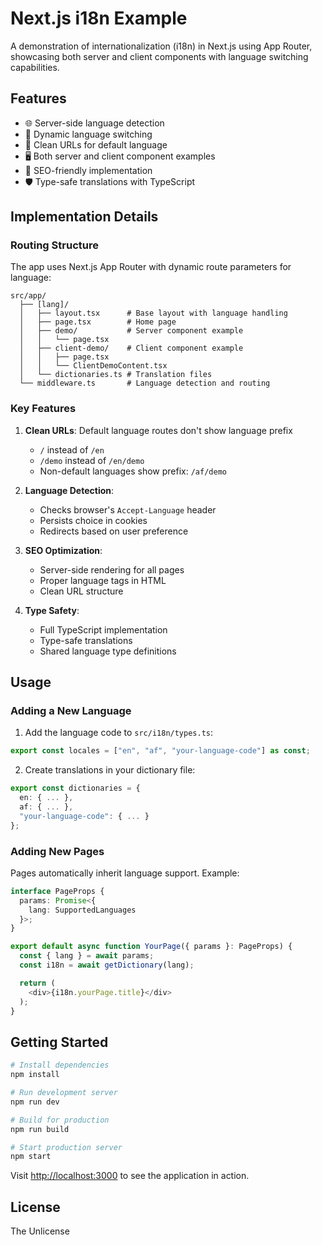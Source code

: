 # Next.js i18n Example

A demonstration of internationalization (i18n) in Next.js using App Router, showcasing both server and client components with language switching capabilities.

## Features

- 🌐 Server-side language detection
- 🔄 Dynamic language switching
- 🎨 Clean URLs for default language
- 🖥️ Both server and client component examples
- 📱 SEO-friendly implementation
- 🛡️ Type-safe translations with TypeScript

## Implementation Details

### Routing Structure

The app uses Next.js App Router with dynamic route parameters for language:

```
src/app/
  ├── [lang]/
  │   ├── layout.tsx      # Base layout with language handling
  │   ├── page.tsx        # Home page
  │   ├── demo/           # Server component example
  │   │   └── page.tsx
  │   ├── client-demo/    # Client component example
  │   │   ├── page.tsx
  │   │   └── ClientDemoContent.tsx
  │   └── dictionaries.ts # Translation files
  └── middleware.ts       # Language detection and routing
```

### Key Features

1. **Clean URLs**: Default language routes don't show language prefix
   - `/` instead of `/en`
   - `/demo` instead of `/en/demo`
   - Non-default languages show prefix: `/af/demo`

2. **Language Detection**:
   - Checks browser's `Accept-Language` header
   - Persists choice in cookies
   - Redirects based on user preference

3. **SEO Optimization**:
   - Server-side rendering for all pages
   - Proper language tags in HTML
   - Clean URL structure

4. **Type Safety**:
   - Full TypeScript implementation
   - Type-safe translations
   - Shared language type definitions

## Usage

### Adding a New Language

1. Add the language code to `src/i18n/types.ts`:
```typescript
export const locales = ["en", "af", "your-language-code"] as const;
```

2. Create translations in your dictionary file:
```typescript
export const dictionaries = {
  en: { ... },
  af: { ... },
  "your-language-code": { ... }
};
```

### Adding New Pages

Pages automatically inherit language support. Example:

```typescript
interface PageProps {
  params: Promise<{ 
    lang: SupportedLanguages 
  }>;
}

export default async function YourPage({ params }: PageProps) {
  const { lang } = await params;
  const i18n = await getDictionary(lang);

  return (
    <div>{i18n.yourPage.title}</div>
  );
}
```

## Getting Started

```bash
# Install dependencies
npm install

# Run development server
npm run dev

# Build for production
npm run build

# Start production server
npm start
```

Visit [http://localhost:3000](http://localhost:3000) to see the application in action.

## License

The Unlicense